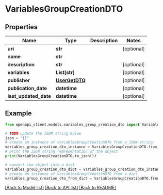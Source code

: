 # VariablesGroupCreationDTO


## Properties

Name | Type | Description | Notes
------------ | ------------- | ------------- | -------------
**uri** | **str** |  | [optional] 
**name** | **str** |  | 
**description** | **str** |  | [optional] 
**variables** | **List[str]** |  | [optional] 
**publisher** | [**UserGetDTO**](UserGetDTO.md) |  | [optional] 
**publication_date** | **datetime** |  | [optional] 
**last_updated_date** | **datetime** |  | [optional] 

## Example

```python
from openapi_client.models.variables_group_creation_dto import VariablesGroupCreationDTO

# TODO update the JSON string below
json = "{}"
# create an instance of VariablesGroupCreationDTO from a JSON string
variables_group_creation_dto_instance = VariablesGroupCreationDTO.from_json(json)
# print the JSON string representation of the object
print(VariablesGroupCreationDTO.to_json())

# convert the object into a dict
variables_group_creation_dto_dict = variables_group_creation_dto_instance.to_dict()
# create an instance of VariablesGroupCreationDTO from a dict
variables_group_creation_dto_from_dict = VariablesGroupCreationDTO.from_dict(variables_group_creation_dto_dict)
```
[[Back to Model list]](../README.md#documentation-for-models) [[Back to API list]](../README.md#documentation-for-api-endpoints) [[Back to README]](../README.md)


